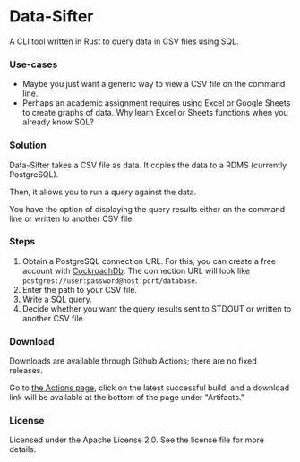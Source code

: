 
# Data-Sifter

A CLI tool written in Rust to query data in CSV files using SQL.

### Use-cases

* Maybe you just want a generic way to view a CSV file on the command line.
* Perhaps an academic assignment requires using Excel or Google Sheets to create graphs of data. Why learn Excel or Sheets functions when you already know SQL?

### Solution

Data-Sifter takes a CSV file as data. It copies the data to a RDMS (currently PostgreSQL).

Then, it allows you to run a query against the data.

You have the option of displaying the query results either on the command line or written to another CSV file.

### Steps

1. Obtain a PostgreSQL connection URL. For this, you can create a free account with [CockroachDb](https://cockroachlabs.cloud/). The connection URL will look like `postgres://user:password@host:port/database`.
2. Enter the path to your CSV file.
3. Write a SQL query.
4. Decide whether you want the query results sent to STDOUT or written to another CSV file.

### Download

Downloads are available through Github Actions; there are no fixed releases.

Go to [the Actions page](https://github.com/A248/data-sifter/actions), click on the latest successful build, and a download link will be available at the bottom of the page under "Artifacts."

### License

Licensed under the Apache License 2.0. See the license file for more details.
